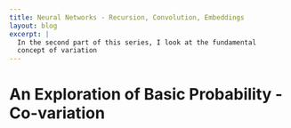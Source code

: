 ```yaml
---
title: Neural Networks - Recursion, Convolution, Embeddings
layout: blog
excerpt: |
  In the second part of this series, I look at the fundamental 
  concept of variation
---
```



# An Exploration of Basic Probability - Co-variation